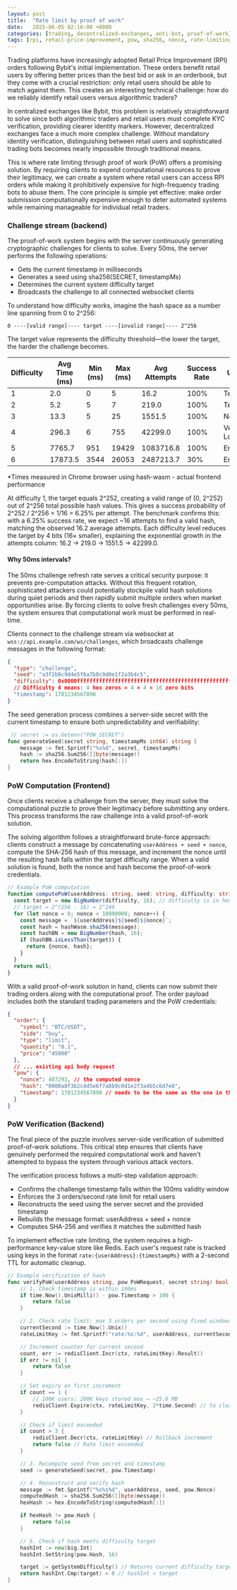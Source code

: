 ```yaml
---
layout: post
title:  "Rate limit by proof of work"
date:   2025-06-05 02:16:00 +0800
categories: [trading, decentralized-exchanges, anti-bot, proof-of-work]
tags: [rpi, retail-price-improvement, pow, sha256, nonce, rate-limiting, websockets, redis, dex, trading-bots]
---
```


Trading platforms have increasingly adopted Retail Price Improvement (RPI) orders following Bybit's initial implementation. These orders benefit retail users by offering better prices than the best bid or ask in an orderbook, but they come with a crucial restriction: only retail users should be able to match against them. This creates an interesting technical challenge: how do we reliably identify retail users versus algorithmic traders?

In centralized exchanges like Bybit, this problem is relatively straightforward to solve since both algorithmic traders and retail users must complete KYC verification, providing clearer identity markers. However, decentralized exchanges face a much more complex challenge. Without mandatory identity verification, distinguishing between retail users and sophisticated trading bots becomes nearly impossible through traditional means.

This is where rate limiting through proof of work (PoW) offers a promising solution. By requiring clients to expend computational resources to prove their legitimacy, we can create a system where retail users can access RPI orders while making it prohibitively expensive for high-frequency trading bots to abuse them. The core principle is simple yet effective: make order submission computationally expensive enough to deter automated systems while remaining manageable for individual retail traders.

### Challenge stream (backend)

The proof-of-work system begins with the server continuously generating cryptographic challenges for clients to solve. Every 50ms, the server performs the following operations:

* Gets the current timestamp in milliseconds
* Generates a seed using sha256(SECRET, timestampMs)
* Determines the current system difficulty target
* Broadcasts the challenge to all connected websocket clients

To understand how difficulty works, imagine the hash space as a number line spanning from 0 to 2^256:

```text
0 ----[valid range]---- target ----[invalid range]---- 2^256
```

The target value represents the difficulty threshold—the lower the target, the harder the challenge becomes.

| Difficulty | Avg Time (ms) | Min (ms) | Max (ms) | Avg Attempts | Success Rate | Use Case |
|------------|---------------|----------|----------|--------------|--------------|-----------|
| 1          | 2.0           | 0        | 5        | 16.2         | 100%         | Testing/Dev |
| 2          | 5.2           | 5        | 7        | 219.0        | 100%         | Testing/Dev |
| 3          | 13.3          | 5        | 25       | 1551.5       | 100%         | Normal Ops |
| 4          | 296.3         | 6        | 755      | 42299.0      | 100%         | Very High Load |
| 5          | 7765.7        | 951      | 19429    | 1083716.8    | 100%         | Emergency |
| 6          | 17873.5       | 3544     | 26053    | 2487213.7    | 30%          | Emergency |

*Times measured in Chrome browser using hash-wasm - actual frontend performance

At difficulty 1, the target equals 2^252, creating a valid range of [0, 2^252) out of 2^256 total possible hash values. This gives a success probability of 2^252 / 2^256 = 1/16 = 6.25% per attempt. The benchmark confirms this: with a 6.25% success rate, we expect ~16 attempts to find a valid hash, matching the observed 16.2 average attempts. Each difficulty level reduces the target by 4 bits (16× smaller), explaining the exponential growth in the attempts column: 16.2 → 219.0 → 1551.5 → 42299.0.

#### Why 50ms intervals?

The 50ms challenge refresh rate serves a critical security purpose: it prevents pre-computation attacks. Without this frequent rotation, sophisticated attackers could potentially stockpile valid hash solutions during quiet periods and then rapidly submit multiple orders when market opportunities arise. By forcing clients to solve fresh challenges every 50ms, the system ensures that computational work must be performed in real-time.

Clients connect to the challenge stream via websocket at `wss://api.example.com/ws/challenges`, which broadcasts challenge messages in the following format:

```json
{
  "type": "challenge",
  "seed": "a3f2b8c9d4e5f6a7b8c9d0e1f2a3b4c5",
  "difficulty": 0x0000ffffffffffffffffffffffffffffffffffffffffffffffffffffffffffff,
  // Difficulty 4 means: 4 hex zeros = 4 × 4 = 16 zero bits
  "timestamp": 1701234567890
}
```

The seed generation process combines a server-side secret with the current timestamp to ensure both unpredictability and verifiability:

```go
 // secret := os.Getenv("POW_SECRET")
func generateSeed(secret string, timestampMs int64) string {
    message := fmt.Sprintf("%s%d", secret, timestampMs)
    hash := sha256.Sum256([]byte(message))
    return hex.EncodeToString(hash[:])
}
```

### PoW Computation (Frontend)

Once clients receive a challenge from the server, they must solve the computational puzzle to prove their legitimacy before submitting any orders. This process transforms the raw challenge into a valid proof-of-work solution.

The solving algorithm follows a straightforward brute-force approach: clients construct a message by concatenating `userAddress + seed + nonce`, compute the SHA-256 hash of this message, and increment the nonce until the resulting hash falls within the target difficulty range. When a valid solution is found, both the nonce and hash become the proof-of-work credentials.

```ts
// Example PoW computation
function computePoW(userAddress: string, seed: string, difficulty: string): {nonce: number, hash: string} | null {
  const target = new BigNumber(difficulty, 16); // difficulty is in hex
  // target = 2^(256 - 16) = 2^240
  for (let nonce = 0; nonce < 10000000; nonce++) {
    const message = `${userAddress}${seed}${nonce}`;
    const hash = hashWasm.sha256(message);
    const hashBN = new BigNumber(hash, 16);
    if (hashBN.isLessThan(target)) {
      return {nonce, hash};
    }
  }
  return null;
}
```

With a valid proof-of-work solution in hand, clients can now submit their trading orders along with the computational proof. The order payload includes both the standard trading parameters and the PoW credentials:

```json
{
  "order": {
    "symbol": "BTC/USDT",
    "side": "buy",
    "type": "limit",
    "quantity": "0.1",
    "price": "45000"
  },
  // ... existing api body request
  "pow": {
    "nonce": 487293, // the computed nonce
    "hash": "0000a8f3b2c4d5e6f7a8b9c0d1e2f3a4b5c6d7e8",
    "timestamp": 1701234567890 // needs to be the same as the one in the challenge message and it needs to be < 100ms from current time
  }
}
```

### PoW Verification (Backend)

The final piece of the puzzle involves server-side verification of submitted proof-of-work solutions. This critical step ensures that clients have genuinely performed the required computational work and haven't attempted to bypass the system through various attack vectors.

The verification process follows a multi-step validation approach:

* Confirms the challenge timestamp falls within the 100ms validity window
* Enforces the 3 orders/second rate limit for retail users
* Reconstructs the seed using the server secret and the provided timestamp
* Rebuilds the message format: userAddress + seed + nonce
* Computes SHA-256 and verifies it matches the submitted hash

To implement effective rate limiting, the system requires a high-performance key-value store like Redis. Each user's request rate is tracked using keys in the format `rate:{userAddress}:{timestampMs}` with a 2-second TTL for automatic cleanup.

```go
// Example verification of hash
func verifyPoW(userAddress string, pow PoWRequest, secret string) bool {
    // 1. Check timestamp is within 100ms
    if time.Now().UnixMilli() - pow.Timestamp > 100 {
        return false
    }

    // 2. Check rate limit: max 3 orders per second using fixed windows
    currentSecond := time.Now().Unix()
    rateLimitKey := fmt.Sprintf("rate:%s:%d", userAddress, currentSecond)

    // Increment counter for current second
    count, err := redisClient.Incr(ctx, rateLimitKey).Result()
    if err != nil {
        return false
    }

    // Set expiry on first increment
    if count == 1 {
        // 100K users: 200K keys stored max → ~25.6 MB
        redisClient.Expire(ctx, rateLimitKey, 2*time.Second) // to clean up old keys
    }

    // Check if limit exceeded
    if count > 3 {
        redisClient.Decr(ctx, rateLimitKey) // Rollback increment
        return false // Rate limit exceeded
    }

    // 3. Recompute seed from secret and timestamp
    seed := generateSeed(secret, pow.Timestamp)

    // 4. Reconstruct and verify hash
    message := fmt.Sprintf("%s%s%d", userAddress, seed, pow.Nonce)
    computedHash := sha256.Sum256([]byte(message))
    hexHash := hex.EncodeToString(computedHash[:])

    if hexHash != pow.Hash {
        return false
    }

    // 5. Check if hash meets difficulty target
    hashInt := new(big.Int)
    hashInt.SetString(pow.Hash, 16)

    target := getSystemDifficulty() // Returns current difficulty target
    return hashInt.Cmp(target) < 0 // hashInt < target
}
```
